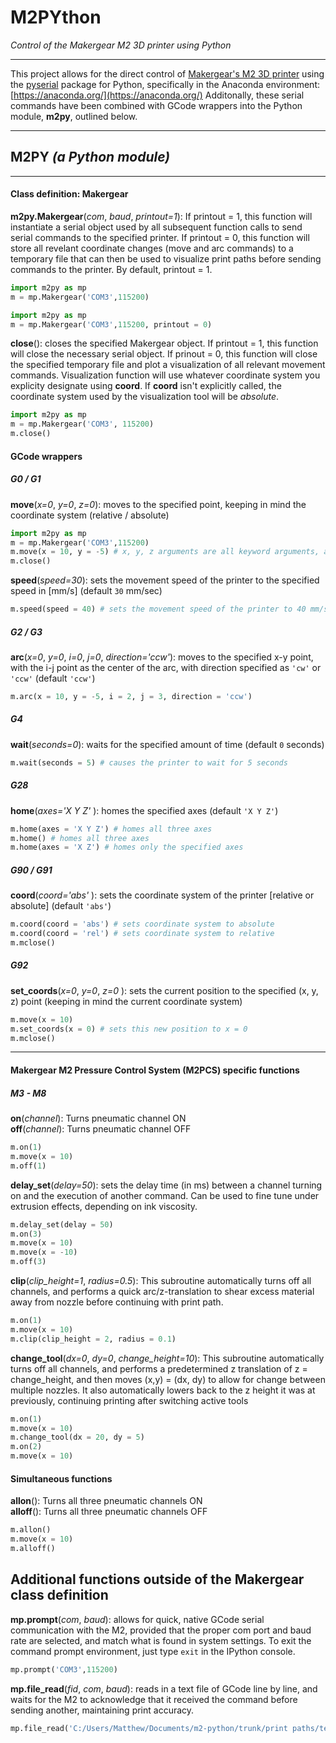 
# M2PYthon
*Control of the Makergear M2 3D printer using Python*

---

This project allows for the direct control of [Makergear's M2 3D printer](https://www.makergear.com/products/m2) using the [pyserial](https://pythonhosted.org/pyserial/) package for Python, specifically in the Anaconda environment: [https://anaconda.org/](https://anaconda.org/)
Additonally, these serial commands have been combined with GCode wrappers into the Python module, **m2py**, outlined below. 

---
**M2PY** *(a Python module)*
---
---
#### Class definition: Makergear
**m2py.Makergear**(*com*, *baud*, *printout=1*): If printout = 1, this function will instantiate a serial object used by all subsequent function calls to send serial commands to the specified printer. If printout = 0, this function will store all revelant coordinate changes (move and arc commands) to a temporary file that can then be used to visualize print paths before sending commands to the printer. By default, printout = 1. 
```python
import m2py as mp
m = mp.Makergear('COM3',115200)
```

```python
import m2py as mp
m = mp.Makergear('COM3',115200, printout = 0)
```

**close**(): closes the specified Makergear object. If printout = 1, this function will close the necessary serial object. If prinout = 0, this function will close the specified temporary file and plot a visualization of all relevant movement commands. Visualization function will use whatever coordinate system you explicity designate using **coord**. If **coord** isn't explicitly called, the coordinate system used by the visualization tool will be *absolute*.

```python
import m2py as mp
m = mp.Makergear('COM3', 115200)
m.close()
```
#### GCode wrappers
##### G0 / G1
**move**(*x=0*, *y=0*, *z=0*): moves to the specified point, keeping in mind the coordinate system (relative / absolute)

```python
import m2py as mp
m = mp.Makergear('COM3',115200)
m.move(x = 10, y = -5) # x, y, z arguments are all keyword arguments, and default to 0 when not called
m.close()
```
**speed**(*speed=30*): sets the movement speed of the printer to the specified speed in [mm/s] (default `30` mm/sec)

```python
m.speed(speed = 40) # sets the movement speed of the printer to 40 mm/s
```
##### G2 / G3
**arc**(*x=0*, *y=0*, *i=0*, *j=0*, *direction='ccw'*): moves to the specified x-y point, with the i-j point as the center of the arc, with direction specified as `'cw'` or `'ccw'` (default `'ccw'`)

```python
m.arc(x = 10, y = -5, i = 2, j = 3, direction = 'ccw') 
```
##### G4
**wait**(*seconds=0*): waits for the specified amount of time (default `0` seconds)

```python
m.wait(seconds = 5) # causes the printer to wait for 5 seconds 
```
##### G28
**home**(*axes='X Y Z'* ): homes the specified axes (default `'X Y Z'`)

```python
m.home(axes = 'X Y Z') # homes all three axes
m.home() # homes all three axes
m.home(axes = 'X Z') # homes only the specified axes
```
##### G90 / G91
**coord**(*coord='abs'* ): sets the coordinate system of the printer [relative or absolute] (default `'abs'`)

```python
m.coord(coord = 'abs') # sets coordinate system to absolute
m.coord(coord = 'rel') # sets coordinate system to relative
m.mclose()
```
##### G92
**set_coords**(*x=0*, *y=0*, *z=0* ): sets the current position to the specified (x, y, z) point (keeping in mind the current coordinate system)

```python
m.move(x = 10)
m.set_coords(x = 0) # sets this new position to x = 0
m.mclose()
```
---
#### Makergear M2 Pressure Control System (M2PCS) specific functions
##### M3 - M8
**on**(*channel*): Turns pneumatic channel ON \
**off**(*channel*): Turns pneumatic channel OFF
```python
m.on(1)
m.move(x = 10)
m.off(1)
```

**delay_set**(*delay=50*): sets the delay time (in ms) between a channel turning on and the execution of another command. Can be used to fine tune under extrusion effects, depending on ink viscosity.
```python
m.delay_set(delay = 50)
m.on(3)
m.move(x = 10)
m.move(x = -10)
m.off(3)
```

**clip**(*clip_height=1*, *radius=0.5*): This subroutine automatically turns off all channels, and performs a quick arc/z-translation to shear excess material away from nozzle before continuing with print path.
 ```python
m.on(1)
m.move(x = 10)
m.clip(clip_height = 2, radius = 0.1)
```

**change_tool**(*dx=0*, *dy=0*, *change_height=10*): This subroutine automatically turns off all channels, and performs a predetermined z translation of z = change_height, and then moves (x,y) = (dx, dy) to allow for change between multiple nozzles. It also automatically lowers back to the z height it was at previously, continuing printing after switching active tools
 ```python
m.on(1)
m.move(x = 10)
m.change_tool(dx = 20, dy = 5)
m.on(2)
m.move(x = 10)
```

#### Simultaneous functions
**allon**(): Turns all three pneumatic channels ON \
**alloff**(): Turns all three pneumatic channels OFF
 ```python
m.allon()
m.move(x = 10)
m.alloff()
```
Additional functions outside of the Makergear class definition
---
**mp.prompt**(*com*, *baud*): allows for quick, native GCode serial communication with the M2, provided that the proper com port and baud rate are selected, and match what is found in system settings. To exit the command prompt environment, just type `exit` in the IPython console.
```python
mp.prompt('COM3',115200)
```
**mp.file_read**(*fid*, *com*, *baud*): reads in a text file of GCode line by line, and waits for the M2 to acknowledge that it received the command before sending another, maintaining print accuracy.
```python
mp.file_read('C:/Users/Matthew/Documents/m2-python/trunk/print paths/test_path.txt','COM3',115200)
```